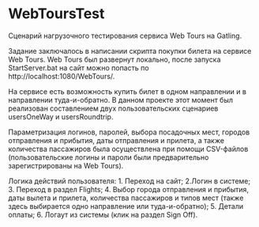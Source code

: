 # WebToursTest
Сценарий нагрузочного тестирования сервиса Web Tours на Gatling. 

Задание заключалось в написании скрипта покупки билета на сервисе Web Tours. Web Tours был развернут локально, после запуска StartServer.bat на сайт можно попасть по http://localhost:1080/WebTours/. 

На сервисе есть возможность купить билет в одном направлении и в направлении туда-и-обратно. В данном проекте этот момент был реализован составлением двух пользовательских сценариев usersOneWay и usersRoundtrip. 

Параметризация логинов, паролей, выбора посадочных мест, городов отправления и прибытия, даты отправления и прилета, а также количества пассажиров была осуществлена при помощи CSV-файлов (пользовательские логины и пароли были предварительно зарегистрированы на Web Tours).

Логика действий пользователя: 1. Переход на сайт; 2.Логин в системе; 3. Переход в раздел Flights; 4. Выбор города отправления и прибытия, даты вылета и прилета, количества пассажиров и типов мест (также здесь выбирается одно направление или туда-и-обратно); 5. Детали оплаты; 6. Логаут из системы (клик на раздел Sign Off).
